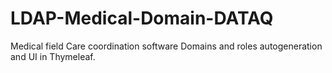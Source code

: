 # LDAP-Medical-Domain-DATAQ
Medical field Care coordination software Domains and roles autogeneration and UI in Thymeleaf.
